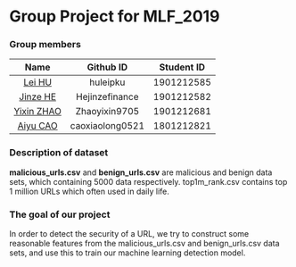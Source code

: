 # Group Project for MLF_2019

### Group members
Name | Github ID | Student ID 
:-: | :-------------------------------: | :-:
[Lei HU](https://github.com/huleipku)     |     huleipku     |     1901212585    
[Jinze HE](https://github.com/Hejinzefinance)     |     Hejinzefinance     |     1901212582    
[Yixin ZHAO](https://github.com/Zhaoyixin9705)     |     Zhaoyixin9705     |     1901212681    
[Aiyu CAO](https://github.com/caoxiaolong0521)     |     caoxiaolong0521     |     1801212821    




###  Description of dataset
**malicious_urls.csv** and **benign_urls.csv** are malicious and benign data sets, which containing 5000 data respectively.
top1m_rank.csv contains top 1 million URLs which often used in daily life.


###  The goal of our project
In order to detect the security of a URL, we try to construct some reasonable features from the malicious_urls.csv and benign_urls.csv data sets, and use this to train our machine learning detection model.

